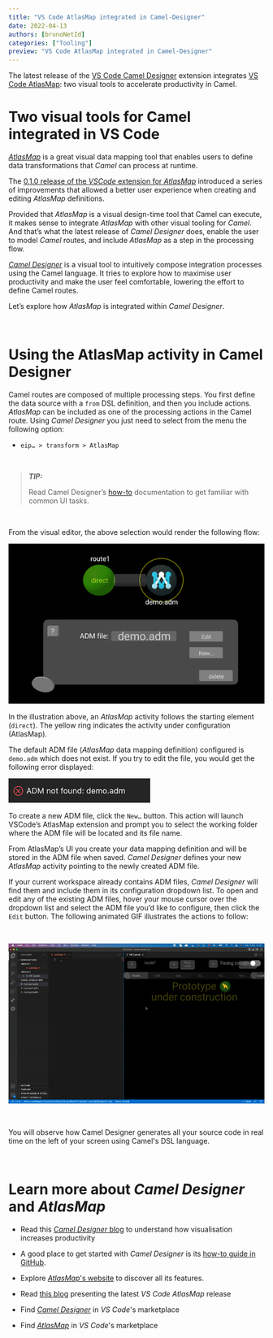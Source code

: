 ```yaml
---
title: "VS Code AtlasMap integrated in Camel-Designer"
date: 2022-04-13
authors: [brunoNetId]
categories: ["Tooling"]
preview: "VS Code AtlasMap integrated in Camel-Designer"
---
```


The latest release of the [VS Code Camel Designer](https://marketplace.visualstudio.com/items?itemName=brunoNetId.camel-designer) extension integrates [VS Code AtlasMap](https://marketplace.visualstudio.com/items?itemName=redhat.atlasmap-viewer): two visual tools to accelerate productivity in Camel.


# Two visual tools for Camel integrated in VS Code

[*AtlasMap*](https://www.atlasmap.io/) is a great visual data mapping tool that enables users to define data transformations that *Camel* can process at runtime.

The [0.1.0 release of the *VSCode* extension for *AtlasMap*](https://camel.apache.org/blog/2021/11/vscode-atlasmap-release-0.1.0/) introduced a series of improvements that allowed a better user experience when creating and editing *AtlasMap* definitions.

Provided that *AtlasMap* is a visual design-time tool that Camel can execute, it makes sense to integrate *AtlasMap* with other visual tooling for *Camel*. And that’s what the latest release of *Camel Designer* does, enable the user to model *Camel* routes, and include *AtlasMap* as a step in the processing flow.

[*Camel Designer*](https://brunonetid.github.io/2020/06/28/camel-designer.html) is a visual tool to intuitively compose integration processes using the Camel language. It tries to explore how to maximise user productivity and make the user feel comfortable, lowering the effort to define Camel routes.

Let’s explore how *AtlasMap* is integrated within *Camel Designer*.

<br>

# Using the AtlasMap activity in Camel Designer

Camel routes are composed of multiple processing steps. You first define the data source with a ```from``` DSL definition, and then you include actions. *AtlasMap* can be included as one of the processing actions in the Camel route. Using *Camel Designer* you just need to select from the menu the following option:

- ```eip… > transform > AtlasMap```

<br>

>**_TIP:_**
>
>Read Camel Designer’s [how-to](https://github.com/designer-for-camel/camel-designer/blob/master/docs/how-to.md) documentation to get familiar with common UI tasks.

<br>

From the visual editor, the above selection would render the following flow:

![Camel route rendering in Camel Designer showing the AtlasMap activity](./route-atlasmap.png)

In the illustration above, an *AtlasMap* activity follows the starting element (```direct```). The yellow ring indicates the activity under configuration (AtlasMap).

The default ADM file (*AtlasMap* data mapping definition) configured is ```demo.adm``` which does not exist. If you try to edit the file, you would get the following error displayed:


![Error message shown when ADM file not found in workspace.](./adm-not-found.png)


To create a new ADM file, click the ```New…``` button. This action will launch VSCode’s AtlasMap extension and prompt you to select the working folder where the ADM file will be located and its file name.

From AtlasMap’s UI you create your data mapping definition and will be stored in the ADM file when saved. *Camel Designer* defines your new *AtlasMap* activity pointing to the newly created ADM file.

If your current workspace already contains ADM files, *Camel Designer* will find them and include them in its configuration dropdown list. To open and edit any of the existing ADM files, hover your mouse cursor over the dropdown list and select the ADM file you’d like to configure, then click the ```Edit``` button. The following animated GIF illustrates the actions to follow:

<br>

![Error message shown when ADM file not found in workspace.](./edit-adm.gif)


<br>

You will observe how Camel Designer generates all your source code in real time on the left of your screen using Camel's DSL language.

<br>


# Learn more about *Camel Designer* and *AtlasMap*

- Read this [*Camel Designer* blog](https://brunonetid.github.io/2020/06/28/camel-designer.html) to understand how visualisation increases productivity

- A good place to get started with *Camel Designer* is its [how-to guide in GitHub](https://github.com/designer-for-camel/camel-designer/blob/master/docs/how-to.md).

- Explore [*AtlasMap*'s website](https://www.atlasmap.io/) to discover all its features.

- Read [this blog](https://camel.apache.org/blog/2021/11/vscode-atlasmap-release-0.1.0/) presenting the latest *VS Code AtlasMap* release

- Find [*Camel Designer*](https://marketplace.visualstudio.com/items?itemName=brunoNetId.camel-designer) in *VS Code*'s marketplace

- Find [*AtlasMap*](https://marketplace.visualstudio.com/items?itemName=redhat.atlasmap-viewer) in *VS Code*'s marketplace





